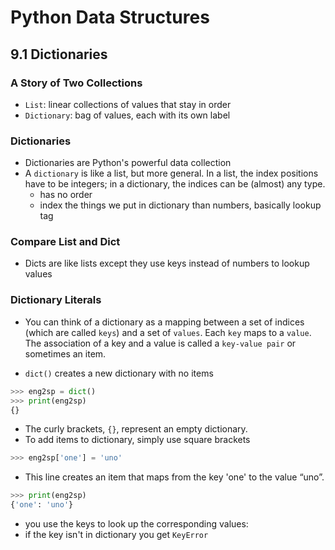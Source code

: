 # Python Data Structures

## 9.1 Dictionaries

### A Story of Two Collections

* `List`: linear collections of values that stay in order
* `Dictionary`: bag of values, each with its own label

### Dictionaries

* Dictionaries are Python's powerful data collection
* A `dictionary` is like a list, but more general. In a list, the index positions have to be integers; in a dictionary, the indices can be (almost) any type.
  * has no order
  * index the things we put in dictionary than numbers, basically lookup tag

### Compare List and Dict
* Dicts are like lists except they use keys instead of numbers to lookup values

### Dictionary Literals
* You can think of a dictionary as a mapping between a set of indices (which are called `keys`) and a set of `values`. Each `key` maps to a `value`. The association of a key and a value is called a `key-value pair` or sometimes an item.

* `dict()` creates a new dictionary with no items
```python
>>> eng2sp = dict()
>>> print(eng2sp)
{}
```
* The curly brackets, `{}`, represent an empty dictionary.
* To add items to dictionary, simply use square brackets
```python
>>> eng2sp['one'] = 'uno'
```
* This line creates an item that maps from the key 'one' to the value “uno”.
```python
>>> print(eng2sp)
{'one': 'uno'}
```
* you use the keys to look up the corresponding values:
* if the key isn't in dictionary you get `KeyError`
